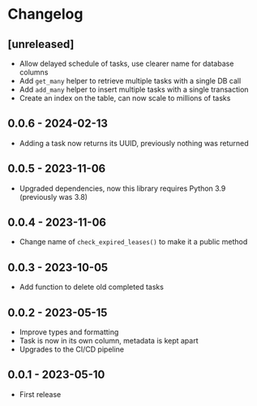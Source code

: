 # Changelog

## [unreleased]

* Allow delayed schedule of tasks, use clearer name for database columns
* Add `get_many` helper to retrieve multiple tasks with a single DB call
* Add `add_many` helper to insert multiple tasks with a single transaction
* Create an index on the table, can now scale to millions of tasks

## 0.0.6 - 2024-02-13

* Adding a task now returns its UUID, previously nothing was returned

## 0.0.5 - 2023-11-06

* Upgraded dependencies, now this library requires Python 3.9 (previously was 3.8)


## 0.0.4 - 2023-11-06

* Change name of `check_expired_leases()` to make it a public method

## 0.0.3 - 2023-10-05

* Add function to delete old completed tasks

## 0.0.2 - 2023-05-15

* Improve types and formatting
* Task is now in its own column, metadata is kept apart
* Upgrades to the CI/CD pipeline

## 0.0.1 - 2023-05-10

* First release
